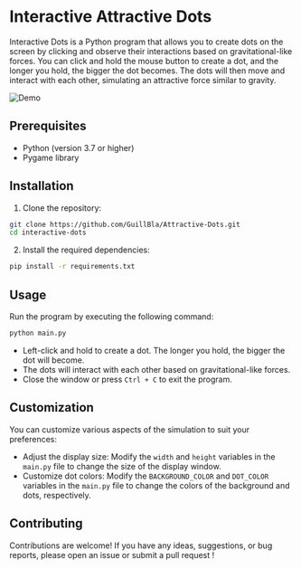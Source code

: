 # Interactive Attractive Dots

Interactive Dots is a Python program that allows you to create dots on the screen by clicking and observe their interactions based on gravitational-like forces. You can click and hold the mouse button to create a dot, and the longer you hold, the bigger the dot becomes. The dots will then move and interact with each other, simulating an attractive force similar to gravity.

![Demo](demo.gif)

## Prerequisites

- Python (version 3.7 or higher)
- Pygame library

## Installation

1. Clone the repository:

```bash
git clone https://github.com/GuillBla/Attractive-Dots.git
cd interactive-dots
```

2. Install the required dependencies:

```bash
pip install -r requirements.txt
```

## Usage

Run the program by executing the following command:

```bash
python main.py
```

- Left-click and hold to create a dot. The longer you hold, the bigger the dot will become.
- The dots will interact with each other based on gravitational-like forces.
- Close the window or press `Ctrl + C` to exit the program.

## Customization

You can customize various aspects of the simulation to suit your preferences:

- Adjust the display size: Modify the `width` and `height` variables in the `main.py` file to change the size of the display window.
- Customize dot colors: Modify the `BACKGROUND_COLOR` and `DOT_COLOR` variables in the `main.py` file to change the colors of the background and dots, respectively.

## Contributing

Contributions are welcome! If you have any ideas, suggestions, or bug reports, please open an issue or submit a pull request ! 